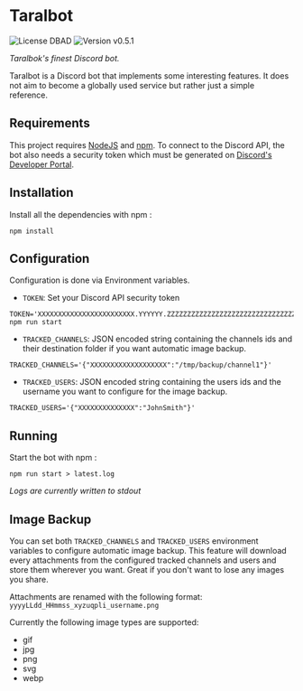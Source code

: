# Taralbot

![License DBAD](https://img.shields.io/badge/license-DBAD-brightgreen) ![Version v0.5.1](https://img.shields.io/badge/version-v0.5.1-blue)

_Taralbok's finest Discord bot._

Taralbot is a Discord bot that implements some interesting features. It does not aim to become a globally used service but rather just a simple reference.

## Requirements

This project requires [NodeJS](https://nodejs.org/en/) and [npm](https://www.npmjs.com/). To connect to the Discord API, the bot also needs a security token which must be generated on [Discord's Developer Portal](https://discord.com/developers).

## Installation

Install all the dependencies with npm :

```
npm install
```

## Configuration

Configuration is done via Environment variables.

-   `TOKEN`: Set your Discord API security token

```
TOKEN='XXXXXXXXXXXXXXXXXXXXXXXX.YYYYYY.ZZZZZZZZZZZZZZZZZZZZZZZZZZZZZZZZZZZZZZ' npm run start
```

-   `TRACKED_CHANNELS`: JSON encoded string containing the channels ids and their destination folder if you want automatic image backup.

```
TRACKED_CHANNELS='{"XXXXXXXXXXXXXXXXXXX":"/tmp/backup/channel1"}'
```

-   `TRACKED_USERS`: JSON encoded string containing the users ids and the username you want to configure for the image backup.

```
TRACKED_USERS='{"XXXXXXXXXXXXXX":"JohnSmith"}'
```

## Running

Start the bot with npm :

```
npm run start > latest.log
```

_Logs are currently written to stdout_

## Image Backup

You can set both `TRACKED_CHANNELS` and `TRACKED_USERS` environment variables to configure automatic image backup. This feature will download every attachments from the configured tracked channels and users and store them wherever you want. Great if you don't want to lose any images you share.

Attachments are renamed with the following format: `yyyyLLdd_HHmmss_xyzuqpli_username.png`

Currently the following image types are supported:

-   gif
-   jpg
-   png
-   svg
-   webp
